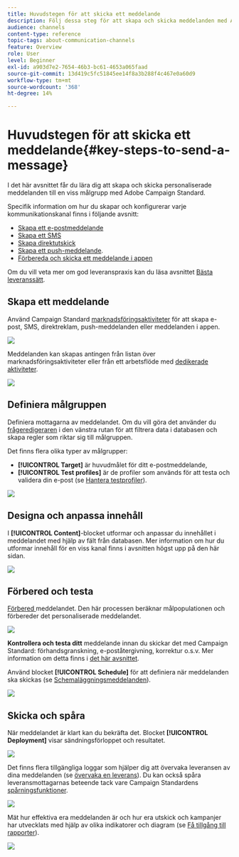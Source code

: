 ```yaml
---
title: Huvudstegen för att skicka ett meddelande
description: Följ dessa steg för att skapa och skicka meddelanden med Adobe Campaign.
audience: channels
content-type: reference
topic-tags: about-communication-channels
feature: Overview
role: User
level: Beginner
exl-id: a903d7e2-7654-46b3-bc61-4653a065faad
source-git-commit: 13d419c5fc51845ee14f8a3b288f4c467e0a60d9
workflow-type: tm+mt
source-wordcount: '368'
ht-degree: 14%

---
```


# Huvudstegen för att skicka ett meddelande{#key-steps-to-send-a-message}

I det här avsnittet får du lära dig att skapa och skicka personaliserade meddelanden till en viss målgrupp med Adobe Campaign Standard.

Specifik information om hur du skapar och konfigurerar varje kommunikationskanal finns i följande avsnitt:

* [Skapa ett e-postmeddelande](../../channels/using/creating-an-email.md)
* [Skapa ett SMS](../../channels/using/creating-an-sms-message.md)
* [Skapa direktutskick](../../channels/using/creating-the-direct-mail.md)
* [Skapa ett push-meddelande](../../channels/using/preparing-and-sending-a-push-notification.md).
* [Förbereda och skicka ett meddelande i appen](../../channels/using/preparing-and-sending-an-in-app-message.md)

Om du vill veta mer om god leveranspraxis kan du läsa avsnittet [Bästa leveranssätt](../../sending/using/delivery-best-practices.md).

## Skapa ett meddelande

Använd Campaign Standard [marknadsföringsaktiviteter](../../start/using/marketing-activities.md) för att skapa e-post, SMS, direktreklam, push-meddelanden eller meddelanden i appen.

![](assets/marketing-activities.png)

Meddelanden kan skapas antingen från listan över marknadsföringsaktiviteter eller från ett arbetsflöde med [dedikerade aktiviteter](../../automating/using/about-channel-activities.md).

![](assets/steps-channel.png)

## Definiera målgruppen

Definiera mottagarna av meddelandet. Om du vill göra det använder du [frågeredigeraren](../../automating/using/editing-queries.md) i den vänstra rutan för att filtrera data i databasen och skapa regler som riktar sig till målgruppen.

Det finns flera olika typer av målgrupper:

* **[!UICONTROL Target]** är huvudmålet för ditt e-postmeddelande,
* **[!UICONTROL Test profiles]** är de profiler som används för att testa och validera din e-post (se  [Hantera testprofiler](../../audiences/using/managing-test-profiles.md)).

![](assets/steps-audience.png)

## Designa och anpassa innehåll

I **[!UICONTROL Content]**-blocket utformar och anpassar du innehållet i meddelandet med hjälp av fält från databasen. Mer information om hur du utformar innehåll för en viss kanal finns i avsnitten högst upp på den här sidan.

![](assets/steps-content.png)

## Förbered och testa

[Förbered ](../../sending/using/preparing-the-send.md) meddelandet. Den här processen beräknar målpopulationen och förbereder det personaliserade meddelandet.

![](assets/steps-prepare.png)

**Kontrollera och testa ditt** meddelande innan du skickar det med Campaign Standard: förhandsgranskning, e-poståtergivning, korrektur o.s.v. Mer information om detta finns i [det här avsnittet](../../sending/using/previewing-messages.md).

Använd blocket **[!UICONTROL Schedule]** för att definiera när meddelanden ska skickas (se [Schemaläggningsmeddelanden](../../sending/using/about-scheduling-messages.md)).

![](assets/steps-schedule.png)

## Skicka och spåra

När meddelandet är klart kan du bekräfta det. Blocket **[!UICONTROL Deployment]** visar sändningsförloppet och resultatet.

![](assets/steps-send.png)

Det finns flera tillgängliga loggar som hjälper dig att övervaka leveransen av dina meddelanden (se [övervaka en leverans](../../sending/using/monitoring-a-delivery.md)). Du kan också spåra leveransmottagarnas beteende tack vare Campaign Standardens [spårningsfunktioner](../../sending/using/tracking-messages.md).

![](../../sending/using/assets/tracking_logs.png)

Mät hur effektiva era meddelanden är och hur era utskick och kampanjer har utvecklats med hjälp av olika indikatorer och diagram (se [Få tillgång till rapporter](../../reporting/using/about-dynamic-reports.md)).

![](assets/steps-reports.png)
